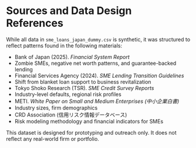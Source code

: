 # Sources and Data Design References

While all data in `sme_loans_japan_dummy.csv` is synthetic, it was structured to reflect patterns found in the following materials:

- Bank of Japan (2025). *Financial System Report*  
- Zombie SMEs, negative net worth patterns, and guarantee-backed lending
- Financial Services Agency (2024). *SME Lending Transition Guidelines*  
- Shift from blanket loan support to business revitalization
- Tokyo Shoko Research (TSR). *SME Credit Survey Reports*  
- Industry-level defaults, regional risk profiles
- METI. *White Paper on Small and Medium Enterprises (中小企業白書)*  
- Industry sizes, firm demographics
- CRD Association (信用リスク情報データベース)  
- Risk modeling methodology and financial indicators for SMEs

This dataset is designed for prototyping and outreach only. It does not reflect any real-world firm or portfolio.
